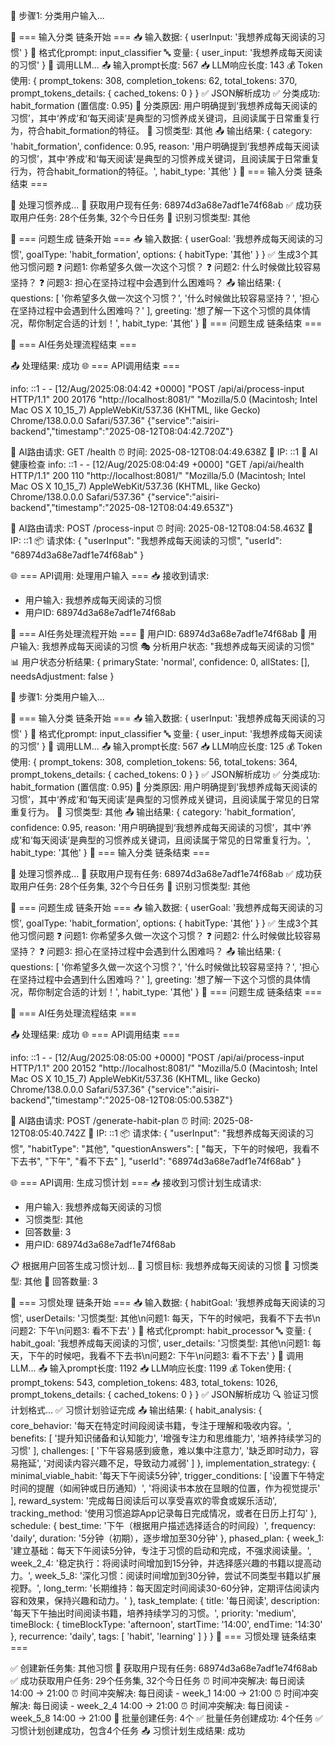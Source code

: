 📝 步骤1: 分类用户输入...

🔗 === 输入分类 链条开始 ===
📥 输入数据: { userInput: '我想养成每天阅读的习惯' }
📝 格式化prompt: input_classifier
🔤 变量: { user_input: '我想养成每天阅读的习惯' }
🤖 调用LLM...
📤 输入prompt长度: 567
📥 LLM响应长度: 143
💰 Token使用: {
  prompt_tokens: 308,
  completion_tokens: 62,
  total_tokens: 370,
  prompt_tokens_details: { cached_tokens: 0 }
}
✅ JSON解析成功
✅ 分类成功: habit_formation (置信度: 0.95)
📝 分类原因: 用户明确提到‘我想养成每天阅读的习惯’，其中‘养成’和‘每天阅读’是典型的习惯养成关键词，且阅读属于日常重复行为，符合habit_formation的特征。
🏃 习惯类型: 其他
📤 输出结果: {
  category: 'habit_formation',
  confidence: 0.95,
  reason: '用户明确提到‘我想养成每天阅读的习惯’，其中‘养成’和‘每天阅读’是典型的习惯养成关键词，且阅读属于日常重复行为，符合habit_formation的特征。',
  habit_type: '其他'
}
🔗 === 输入分类 链条结束 ===


🔄 处理习惯养成...
📡 获取用户现有任务: 68974d3a68e7adf1e74f68ab
✅ 成功获取用户任务: 28个任务集, 32个今日任务
🎯 识别习惯类型: 其他

🔗 === 问题生成 链条开始 ===
📥 输入数据: {
  userGoal: '我想养成每天阅读的习惯',
  goalType: 'habit_formation',
  options: { habitType: '其他' }
}
✅ 生成3个其他习惯问题
❓ 问题1: 你希望多久做一次这个习惯？
❓ 问题2: 什么时候做比较容易坚持？
❓ 问题3: 担心在坚持过程中会遇到什么困难吗？
📤 输出结果: {
  questions: [ '你希望多久做一次这个习惯？', '什么时候做比较容易坚持？', '担心在坚持过程中会遇到什么困难吗？' ],
  greeting: '想了解一下这个习惯的具体情况，帮你制定合适的计划！',
  habit_type: '其他'
}
🔗 === 问题生成 链条结束 ===

🚀 === AI任务处理流程结束 ===

📤 处理结果: 成功
🌐 === API调用结束 ===

info: ::1 - - [12/Aug/2025:08:04:42 +0000] "POST /api/ai/process-input HTTP/1.1" 200 20176 "http://localhost:8081/" "Mozilla/5.0 (Macintosh; Intel Mac OS X 10_15_7) AppleWebKit/537.36 (KHTML, like Gecko) Chrome/138.0.0.0 Safari/537.36" {"service":"aisiri-backend","timestamp":"2025-08-12T08:04:42.720Z"}

🔗 AI路由请求: GET /health
⏰ 时间: 2025-08-12T08:04:49.638Z
📍 IP: ::1
💓 AI健康检查
info: ::1 - - [12/Aug/2025:08:04:49 +0000] "GET /api/ai/health HTTP/1.1" 200 110 "http://localhost:8081/" "Mozilla/5.0 (Macintosh; Intel Mac OS X 10_15_7) AppleWebKit/537.36 (KHTML, like Gecko) Chrome/138.0.0.0 Safari/537.36" {"service":"aisiri-backend","timestamp":"2025-08-12T08:04:49.653Z"}

🔗 AI路由请求: POST /process-input
⏰ 时间: 2025-08-12T08:04:58.463Z
📍 IP: ::1
📦 请求体: {
  "userInput": "我想养成每天阅读的习惯",
  "userId": "68974d3a68e7adf1e74f68ab"
}

🌐 === API调用: 处理用户输入 ===
📥 接收到请求:
  - 用户输入: 我想养成每天阅读的习惯
  - 用户ID: 68974d3a68e7adf1e74f68ab

🚀 === AI任务处理流程开始 ===
👤 用户ID: 68974d3a68e7adf1e74f68ab
💬 用户输入: 我想养成每天阅读的习惯
🎭 分析用户状态: "我想养成每天阅读的习惯"
📊 用户状态分析结果: {
  primaryState: 'normal',
  confidence: 0,
  allStates: [],
  needsAdjustment: false
}

📝 步骤1: 分类用户输入...

🔗 === 输入分类 链条开始 ===
📥 输入数据: { userInput: '我想养成每天阅读的习惯' }
📝 格式化prompt: input_classifier
🔤 变量: { user_input: '我想养成每天阅读的习惯' }
🤖 调用LLM...
📤 输入prompt长度: 567
📥 LLM响应长度: 125
💰 Token使用: {
  prompt_tokens: 308,
  completion_tokens: 56,
  total_tokens: 364,
  prompt_tokens_details: { cached_tokens: 0 }
}
✅ JSON解析成功
✅ 分类成功: habit_formation (置信度: 0.95)
📝 分类原因: 用户明确提到‘我想养成每天阅读的习惯’，其中‘养成’和‘每天阅读’是典型的习惯养成关键词，且阅读属于常见的日常重复行为。
🏃 习惯类型: 其他
📤 输出结果: {
  category: 'habit_formation',
  confidence: 0.95,
  reason: '用户明确提到‘我想养成每天阅读的习惯’，其中‘养成’和‘每天阅读’是典型的习惯养成关键词，且阅读属于常见的日常重复行为。',
  habit_type: '其他'
}
🔗 === 输入分类 链条结束 ===


🔄 处理习惯养成...
📡 获取用户现有任务: 68974d3a68e7adf1e74f68ab
✅ 成功获取用户任务: 28个任务集, 32个今日任务
🎯 识别习惯类型: 其他

🔗 === 问题生成 链条开始 ===
📥 输入数据: {
  userGoal: '我想养成每天阅读的习惯',
  goalType: 'habit_formation',
  options: { habitType: '其他' }
}
✅ 生成3个其他习惯问题
❓ 问题1: 你希望多久做一次这个习惯？
❓ 问题2: 什么时候做比较容易坚持？
❓ 问题3: 担心在坚持过程中会遇到什么困难吗？
📤 输出结果: {
  questions: [ '你希望多久做一次这个习惯？', '什么时候做比较容易坚持？', '担心在坚持过程中会遇到什么困难吗？' ],
  greeting: '想了解一下这个习惯的具体情况，帮你制定合适的计划！',
  habit_type: '其他'
}
🔗 === 问题生成 链条结束 ===

🚀 === AI任务处理流程结束 ===

📤 处理结果: 成功
🌐 === API调用结束 ===

info: ::1 - - [12/Aug/2025:08:05:00 +0000] "POST /api/ai/process-input HTTP/1.1" 200 20152 "http://localhost:8081/" "Mozilla/5.0 (Macintosh; Intel Mac OS X 10_15_7) AppleWebKit/537.36 (KHTML, like Gecko) Chrome/138.0.0.0 Safari/537.36" {"service":"aisiri-backend","timestamp":"2025-08-12T08:05:00.538Z"}

🔗 AI路由请求: POST /generate-habit-plan
⏰ 时间: 2025-08-12T08:05:40.742Z
📍 IP: ::1
📦 请求体: {
  "userInput": "我想养成每天阅读的习惯",
  "habitType": "其他",
  "questionAnswers": [
    "每天，下午的时候吧，我看不下去书",
    "下午",
    "看不下去"
  ],
  "userId": "68974d3a68e7adf1e74f68ab"
}

🌐 === API调用: 生成习惯计划 ===
📥 接收到习惯计划生成请求:
  - 用户输入: 我想养成每天阅读的习惯
  - 习惯类型: 其他
  - 回答数量: 3
  - 用户ID: 68974d3a68e7adf1e74f68ab

📋 根据用户回答生成习惯计划...
🎯 习惯目标: 我想养成每天阅读的习惯
📝 习惯类型: 其他
💬 回答数量: 3

🔗 === 习惯处理 链条开始 ===
📥 输入数据: {
  habitGoal: '我想养成每天阅读的习惯',
  userDetails: '习惯类型: 其他\n问题1: 每天，下午的时候吧，我看不下去书\n问题2: 下午\n问题3: 看不下去'
}
📝 格式化prompt: habit_processor
🔤 变量: {
  habit_goal: '我想养成每天阅读的习惯',
  user_details: '习惯类型: 其他\n问题1: 每天，下午的时候吧，我看不下去书\n问题2: 下午\n问题3: 看不下去'
}
🤖 调用LLM...
📤 输入prompt长度: 1192
📥 LLM响应长度: 1199
💰 Token使用: {
  prompt_tokens: 543,
  completion_tokens: 483,
  total_tokens: 1026,
  prompt_tokens_details: { cached_tokens: 0 }
}
✅ JSON解析成功
🔍 验证习惯计划格式...
✅ 习惯计划验证完成
📤 输出结果: {
  habit_analysis: {
    core_behavior: '每天在特定时间段阅读书籍，专注于理解和吸收内容。',
    benefits: [ '提升知识储备和认知能力', '增强专注力和思维能力', '培养持续学习的习惯' ],
    challenges: [ '下午容易感到疲惫，难以集中注意力', '缺乏即时动力，容易拖延', '对阅读内容兴趣不足，导致动力减弱' ]
  },
  implementation_strategy: {
    minimal_viable_habit: '每天下午阅读5分钟',
    trigger_conditions: [ '设置下午特定时间的提醒（如闹钟或日历通知）', '将阅读书本放在显眼的位置，作为视觉提示' ],
    reward_system: '完成每日阅读后可以享受喜欢的零食或娱乐活动',
    tracking_method: '使用习惯追踪App记录每日完成情况，或者在日历上打勾'
  },
  schedule: {
    best_time: '下午（根据用户描述选择适合的时间段）',
    frequency: 'daily',
    duration: '5分钟（初期），逐步增加至30分钟'
  },
  phased_plan: {
    week_1: '建立基础：每天下午阅读5分钟，专注于习惯的启动和完成，不强求阅读量。',
    week_2_4: '稳定执行：将阅读时间增加到15分钟，并选择感兴趣的书籍以提高动力。',
    week_5_8: '深化习惯：阅读时间增加到30分钟，尝试不同类型书籍以扩展视野。',
    long_term: '长期维持：每天固定时间阅读30-60分钟，定期评估阅读内容和效果，保持兴趣和动力。'
  },
  task_template: {
    title: '每日阅读',
    description: '每天下午抽出时间阅读书籍，培养持续学习的习惯。',
    priority: 'medium',
    timeBlock: {
      timeBlockType: 'afternoon',
      startTime: '14:00',
      endTime: '14:30'
    },
    recurrence: 'daily',
    tags: [ 'habit', 'learning' ]
  }
}
🔗 === 习惯处理 链条结束 ===

✅ 创建新任务集: 其他习惯
📡 获取用户现有任务: 68974d3a68e7adf1e74f68ab
✅ 成功获取用户任务: 29个任务集, 32个今日任务
⏰ 时间冲突解决: 每日阅读 14:00 → 21:00
⏰ 时间冲突解决: 每日阅读 - week_1 14:00 → 21:00
⏰ 时间冲突解决: 每日阅读 - week_2_4 14:00 → 21:00
⏰ 时间冲突解决: 每日阅读 - week_5_8 14:00 → 21:00
📡 批量创建任务: 4个
✅ 批量任务创建成功: 4个任务
✅ 习惯计划创建成功，包含4个任务
📤 习惯计划生成结果: 成功